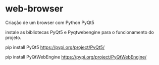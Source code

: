# web-browser
Criação de um browser com Python PyQt5

instale as bibliotecas PyQt5 e Pyqtwebengine para o funcionamento do projeto. 

pip install PyQt5
https://pypi.org/project/PyQt5/ 

pip install PyQtWebEngine
https://pypi.org/project/PyQtWebEngine/ 

